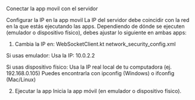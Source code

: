 Conectar la app movil con el servidor

Configurar la IP en la app movil 
   La IP del servidor debe coincidir con la red en la que estás ejecutando las apps. Dependiendo de dónde se ejecuten (emulador o dispositivo físico), debes ajustar lo siguiente en ambas apps:

1. Cambia la IP en:
WebSocketClient.kt
network_security_config.xml

Si usas emulador:
Usa la IP: 10.0.2.2

Si usas dispositivo físico:
Usa la IP real local de tu computadora (ej. 192.168.0.105)
Puedes encontrarla con ipconfig (Windows) o ifconfig (Mac/Linux)

2. Ejecutar la app
   Inicia la app móvil (en emulador o dispositivo físico).